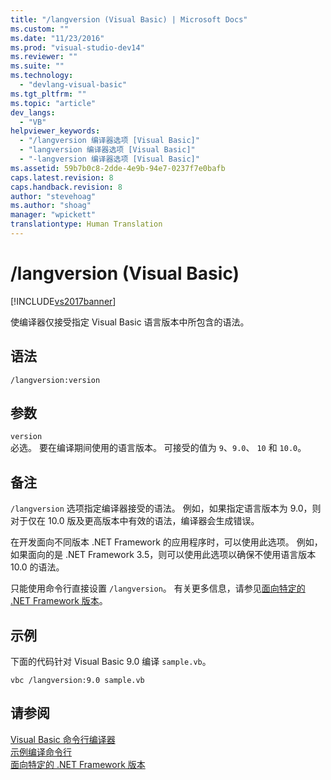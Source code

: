 ```yaml
---
title: "/langversion (Visual Basic) | Microsoft Docs"
ms.custom: ""
ms.date: "11/23/2016"
ms.prod: "visual-studio-dev14"
ms.reviewer: ""
ms.suite: ""
ms.technology: 
  - "devlang-visual-basic"
ms.tgt_pltfrm: ""
ms.topic: "article"
dev_langs: 
  - "VB"
helpviewer_keywords: 
  - "/langversion 编译器选项 [Visual Basic]"
  - "langversion 编译器选项 [Visual Basic]"
  - "-langversion 编译器选项 [Visual Basic]"
ms.assetid: 59b7b0c8-2dde-4e9b-94e7-0237f7e0bafb
caps.latest.revision: 8
caps.handback.revision: 8
author: "stevehoag"
ms.author: "shoag"
manager: "wpickett"
translationtype: Human Translation
---
```

# /langversion (Visual Basic)
[!INCLUDE[vs2017banner](../../../csharp/includes/vs2017banner.md)]

使编译器仅接受指定 Visual Basic 语言版本中所包含的语法。  
  
## 语法  
  
```  
/langversion:version  
```  
  
## 参数  
 `version`  
 必选。  要在编译期间使用的语言版本。  可接受的值为 `9`、`9.0`、 `10` 和 `10.0`。  
  
## 备注  
 `/langversion` 选项指定编译器接受的语法。  例如，如果指定语言版本为 9.0，则对于仅在 10.0 版及更高版本中有效的语法，编译器会生成错误。  
  
 在开发面向不同版本 .NET Framework 的应用程序时，可以使用此选项。  例如，如果面向的是 .NET Framework 3.5，则可以使用此选项以确保不使用语言版本 10.0 的语法。  
  
 只能使用命令行直接设置 `/langversion`。  有关更多信息，请参见[面向特定的 .NET Framework 版本](/visual-studio/ide/targeting-a-specific-dotnet-framework-version)。  
  
## 示例  
 下面的代码针对 Visual Basic 9.0 编译 `sample.vb`。  
  
```  
vbc /langversion:9.0 sample.vb  
```  
  
## 请参阅  
 [Visual Basic 命令行编译器](../../../visual-basic/reference/command-line-compiler/index.md)   
 [示例编译命令行](../../../visual-basic/reference/command-line-compiler/sample-compilation-command-lines.md)   
 [面向特定的 .NET Framework 版本](/visual-studio/ide/targeting-a-specific-dotnet-framework-version)